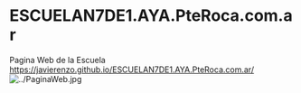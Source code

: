 # ESCUELAN7DE1.AYA.PteRoca.com.ar
Pagina Web de la Escuela https://javierenzo.github.io/ESCUELAN7DE1.AYA.PteRoca.com.ar/
![../PaginaWeb.jpg](../PaginaWeb.jpg)
